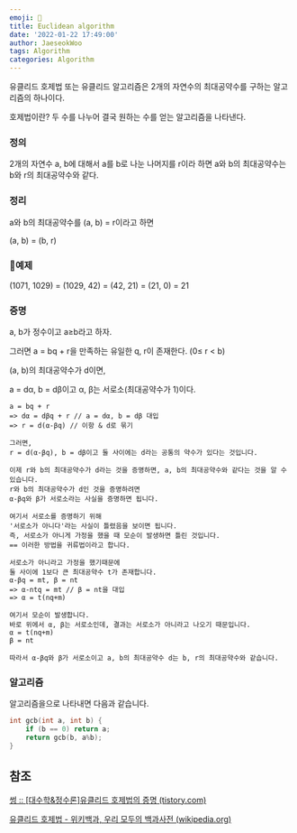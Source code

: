 ```yaml
---
emoji: 🧩
title: Euclidean algorithm
date: '2022-01-22 17:49:00'
author: JaeseokWoo
tags: Algorithm
categories: Algorithm
---
```


유클리드 호제법 또는 유클리드 알고리즘은 2개의 자연수의 최대공약수를 구하는 알고리즘의 하나이다.

호제법이란? 두 수를 나누어 결국 원하는 수를 얻는 알고리즘을 나타낸다.

### 정의

2개의 자연수 a, b에 대해서 a를 b로 나눈 나머지를 r이라 하면 a와 b의 최대공약수는 b와 r의 최대공약수와 같다.

### 정리

a와 b의 최대공약수를 (a, b) = r이라고 하면

(a, b) = (b, r)

### 📝예제

(1071, 1029) = (1029, 42) = (42, 21) = (21, 0) = 21

### 증명

a, b가 정수이고 a≥b라고 하자.

그러면 a = bq + r을 만족하는 유일한 q, r이 존재한다. (0≤ r < b)

(a, b)의 최대공약수가 d이면,

a = dα, b = dβ이고 α, β는 서로소(최대공약수가 1)이다.

```
a = bq + r
=> dα = dβq + r // a = dα, b = dβ 대입
=> r = d(α-βq) // 이항 & d로 묶기

그러면,
r = d(α-βq), b = dβ이고 둘 사이에는 d라는 공통의 약수가 있다는 것입니다.

이제 r와 b의 최대공약수가 d라는 것을 증명하면, a, b의 최대공약수와 같다는 것을 알 수 있습니다.
r와 b의 최대공약수가 d인 것을 증명하려면
α-βq와 β가 서로소라는 사실을 증명하면 됩니다.

여기서 서로소를 증명하기 위해
'서로소가 아니다'라는 사실이 틀렸음을 보이면 됩니다.
즉, 서로소가 아니게 가정을 했을 때 모순이 발생하면 틀린 것입니다.
== 이러한 방법을 귀류법이라고 합니다.

서로소가 아니라고 가정을 했기때문에
둘 사이에 1보다 큰 최대공약수 t가 존재합니다.
α-βq = mt, β = nt
=> α-ntq = mt // β = nt을 대입
=> α = t(nq+m)

여기서 모순이 발생합니다.
바로 위에서 α, β는 서로소인데, 결과는 서로소가 아니라고 나오기 때문입니다.
α = t(nq+m)
β = nt

따라서 α-βq와 β가 서로소이고 a, b의 최대공약수 d는 b, r의 최대공약수와 같습니다.
```

### 알고리즘

알고리즘을으로 나타내면 다음과 같습니다.

```cpp
int gcb(int a, int b) {
	if (b == 0) return a;
	return gcb(b, a%b);
}
```

## 참조
[썽 :: [대수학&정수론]유클리드 호제법의 증명 (tistory.com)](https://sseong40.tistory.com/3)

[유클리드 호제법 - 위키백과, 우리 모두의 백과사전 (wikipedia.org)](https://ko.wikipedia.org/wiki/%EC%9C%A0%ED%81%B4%EB%A6%AC%EB%93%9C_%ED%98%B8%EC%A0%9C%EB%B2%95)

```toc

```
